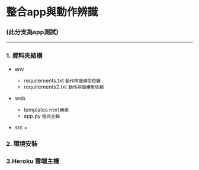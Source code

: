 # 整合app與動作辨識
### (此分支為app測試)
***
### 1. 資料夾結構
  + env
    + requirements.txt `動作辨識模型依賴`
    + requirements2.txt `動作辨識模型依賴`
    
  + web
    + templates `html模板`
    + app.py `程式主軸`
    
  + src
    + 
    
  
### 2. 環境安裝

### 3.Heroku 雲端主機

